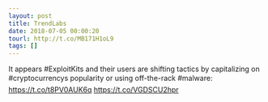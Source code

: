 ```yaml
---
layout: post
title: TrendLabs
date: 2018-07-05 00:00:20
tourl: http://t.co/MB171H1oL9
tags: []
---
```

It appears #ExploitKits and their users are shifting tactics by capitalizing on #cryptocurrencys popularity or using off-the-rack #malware: https://t.co/t8PV0AUK6q https://t.co/VGDSCU2hpr